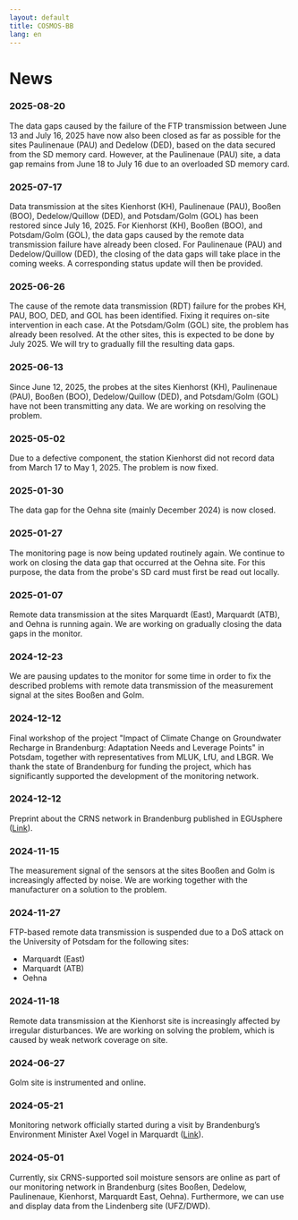 ```yaml
---
layout: default
title: COSMOS-BB
lang: en
---
```


# News

### 2025-08-20

The data gaps caused by the failure of the FTP transmission between June 13 and July 16, 2025 have now also been closed as far as possible for the sites Paulinenaue (PAU) and Dedelow (DED), based on the data secured from the SD memory card. However, at the Paulinenaue (PAU) site, a data gap remains from June 18 to July 16 due to an overloaded SD memory card.

### 2025-07-17

Data transmission at the sites Kienhorst (KH), Paulinenaue (PAU), Booßen (BOO), Dedelow/Quillow (DED), and Potsdam/Golm (GOL) has been restored since July 16, 2025. For Kienhorst (KH), Booßen (BOO), and Potsdam/Golm (GOL), the data gaps caused by the remote data transmission failure have already been closed. For Paulinenaue (PAU) and Dedelow/Quillow (DED), the closing of the data gaps will take place in the coming weeks. A corresponding status update will then be provided.

### 2025-06-26

The cause of the remote data transmission (RDT) failure for the probes KH, PAU, BOO, DED, and GOL has been identified. Fixing it requires on-site intervention in each case. At the Potsdam/Golm (GOL) site, the problem has already been resolved. At the other sites, this is expected to be done by July 2025. We will try to gradually fill the resulting data gaps.

### 2025-06-13

Since June 12, 2025, the probes at the sites Kienhorst (KH), Paulinenaue (PAU), Booßen (BOO), Dedelow/Quillow (DED), and Potsdam/Golm (GOL) have not been transmitting any data. We are working on resolving the problem.

### 2025-05-02

Due to a defective component, the station Kienhorst did not record data from March 17 to May 1, 2025. The problem is now fixed.

### 2025-01-30

The data gap for the Oehna site (mainly December 2024) is now closed.

### 2025-01-27

The monitoring page is now being updated routinely again. We continue to work on closing the data gap that occurred at the Oehna site. For this purpose, the data from the probe's SD card must first be read out locally.

### 2025-01-07

Remote data transmission at the sites Marquardt (East), Marquardt (ATB), and Oehna is running again. We are working on gradually closing the data gaps in the monitor.

### 2024-12-23

We are pausing updates to the monitor for some time in order to fix the described problems with remote data transmission of the measurement signal at the sites Booßen and Golm.

### 2024-12-12

Final workshop of the project "Impact of Climate Change on Groundwater Recharge in Brandenburg: Adaptation Needs and Leverage Points" in Potsdam, together with representatives from MLUK, LfU, and LBGR. We thank the state of Brandenburg for funding the project, which has significantly supported the development of the monitoring network.

### 2024-12-12

Preprint about the CRNS network in Brandenburg published in EGUsphere ([Link](https://egusphere.copernicus.org/preprints/2024/egusphere-2024-3848/)).

### 2024-11-15

The measurement signal of the sensors at the sites Booßen and Golm is increasingly affected by noise. We are working together with the manufacturer on a solution to the problem.

### 2024-11-27

FTP-based remote data transmission is suspended due to a DoS attack on the University of Potsdam for the following sites:

* Marquardt (East)
* Marquardt (ATB)
* Oehna

### 2024-11-18

Remote data transmission at the Kienhorst site is increasingly affected by irregular disturbances. We are working on solving the problem, which is caused by weak network coverage on site.

### 2024-06-27

Golm site is instrumented and online.

### 2024-05-21

Monitoring network officially started during a visit by Brandenburg’s Environment Minister Axel Vogel in Marquardt ([Link](https://www.uni-potsdam.de/de/nachrichten/detail/2024-05-21-dem-wasser-auf-der-spur-bodenfeuchte-netzwerk-brandenburg-startet)).

### 2024-05-01

Currently, six CRNS-supported soil moisture sensors are online as part of our monitoring network in Brandenburg (sites Booßen, Dedelow, Paulinenaue, Kienhorst, Marquardt East, Oehna). Furthermore, we can use and display data from the Lindenberg site (UFZ/DWD).
